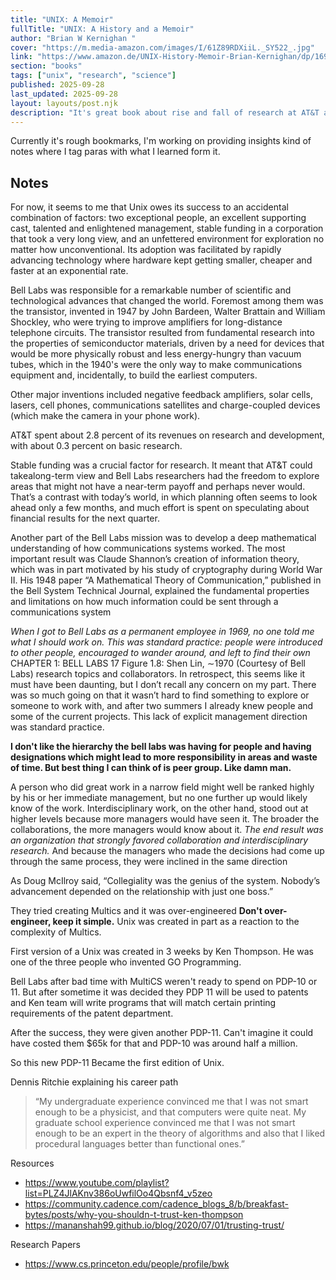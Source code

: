 ```yaml
---
title: "UNIX: A Memoir"
fullTitle: "UNIX: A History and a Memoir"
author: "Brian W Kernighan "
cover: "https://m.media-amazon.com/images/I/61Z89RDXiiL._SY522_.jpg"
link: "https://www.amazon.de/UNIX-History-Memoir-Brian-Kernighan/dp/1695978552"
section: "books"
tags: ["unix", "research", "science"]
published: 2025-09-28 
last_updated: 2025-09-28 
layout: layouts/post.njk
description: "It's great book about rise and fall of research at AT&T and Unix."
---
```


Currently it's rough bookmarks, I'm working on providing insights kind of notes where I tag paras with what I learned form it.

## Notes

For now, it seems to me that Unix owes its success to an accidental combination of factors: two exceptional people, an excellent supporting cast, talented and enlightened  management, stable funding in a corporation that took a very long view, and an unfettered environment for exploration no matter how unconventional. Its adoption was facilitated by rapidly advancing technology where hardware kept getting smaller, cheaper and faster at an exponential rate.
 
Bell Labs was responsible for a remarkable number of scientific and technological advances that changed the world. Foremost among them was the transistor, invented in 1947 by John Bardeen, Walter Brattain and William Shockley, who were trying to improve amplifiers for long-distance telephone circuits. The transistor resulted from fundamental research into the properties of semiconductor materials, driven by a need for devices that would be more physically robust and less energy-hungry than vacuum tubes, which in the 1940's were the only way to make communications equipment and, incidentally, to build the earliest computers.

Other major inventions included negative feedback amplifiers, solar cells, lasers, cell phones, communications satellites and charge-coupled devices (which make the camera in your phone work).

AT&T spent about 2.8 percent of its revenues on research and development, with about 0.3 percent on basic research.

Stable funding was a crucial factor for research. It meant that AT&T could takealong-term view and Bell Labs researchers had the freedom to explore areas that might not have a near-term payoff and perhaps never would. That’s a contrast with today’s world, in which planning often seems to look ahead only a few months, and much effort is spent on speculating about financial results for the next quarter.

Another part of the Bell Labs mission was to develop a deep mathematical understanding of how communications systems worked. The most important result was Claude Shannon’s creation of information theory, which was in part motivated by his study of cryptography during World War II. His 1948 paper “A Mathematical Theory of Communication,” published in the Bell System Technical Journal, explained the fundamental properties and limitations on how much information could be sent through a communications system

*When I got to Bell Labs as a permanent employee in 1969, no one told me what I should work on. This was standard practice: people were introduced to other people, encouraged to wander around, and left to find their own* CHAPTER 1: BELL LABS 17 Figure 1.8: Shen Lin, ∼1970 (Courtesy of Bell Labs) research topics and collaborators. In retrospect, this seems like it must have been daunting, but I don’t recall any concern on my part. There was so much going on that it wasn’t hard to find something to explore or someone to work with, and after two summers I already knew people and some of the current projects. This lack of explicit management direction was standard practice.

**I don't like the hierarchy the bell labs was having for people and having designations which might lead to more responsibility in areas and waste of time. But best thing I can think of is peer group. Like damn man.**

A person who did great work in a narrow field might well be ranked highly by his or her immediate management, but no one further up would likely know of the work. Interdisciplinary work, on the other hand, stood out at higher levels because more managers would have seen it. The broader the collaborations, the more managers would know about it. *The end result was an organization that strongly favored collaboration and interdisciplinary research.* And because the managers who made the decisions had come up through the same process, they were inclined in the same direction

As Doug McIlroy said, “Collegiality was the genius of the system. Nobody’s advancement depended on the relationship with just one boss.”

They tried creating Multics and it was over-engineered **Don't over-engineer, keep it simple.** Unix was created in part as a reaction to the complexity of Multics.

First version of a Unix was created in 3 weeks by Ken Thompson. He was one of the three people who invented GO Programming.

Bell Labs after bad time with MultiCS weren't ready to spend on PDP-10 or 11. But after sometime it was decided they PDP 11 will be used to patents and Ken team will write programs that will match certain printing requirements of the patent department.

After the success, they were given another PDP-11. Can't imagine it could have costed them $65k for that and PDP-10 was around half a million.

So this new PDP-11 Became the first edition of Unix.

Dennis Ritchie explaining his career path
> “My undergraduate experience convinced me that I was not smart enough to be a physicist, and that computers were quite neat. My graduate school experience convinced me that I was not smart enough to be an expert in the theory of algorithms and also that I liked procedural languages better than functional ones.”


Resources
- https://www.youtube.com/playlist?list=PLZ4JlAKnv386oUwfilOo4Qbsnf4_v5zeo
- https://community.cadence.com/cadence_blogs_8/b/breakfast-bytes/posts/why-you-shouldn-t-trust-ken-thompson
- https://mananshah99.github.io/blog/2020/07/01/trusting-trust/

Research Papers
- https://www.cs.princeton.edu/people/profile/bwk



